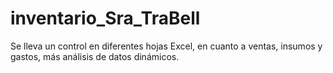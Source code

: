 # inventario_Sra_TraBell
Se lleva un control en diferentes hojas Excel, en cuanto a ventas, insumos y gastos, más análisis de datos dinámicos.
